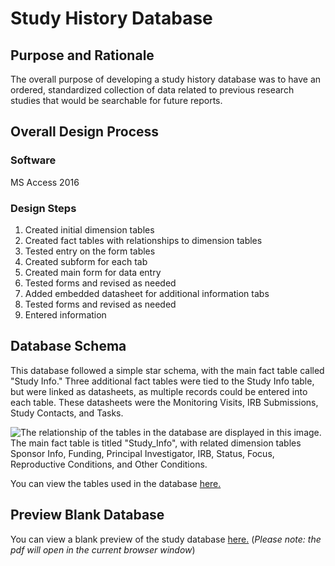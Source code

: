 # Study History Database

## Purpose and Rationale
The overall purpose of developing a study history database was to have an ordered, standardized collection of data related to previous research studies that would be searchable for future reports. 

## Overall Design Process
### Software
MS Access 2016

### Design Steps
1. Created initial dimension tables
2. Created fact tables with relationships to dimension tables
3. Tested entry on the form tables
4. Created subform for each tab
5. Created main form for data entry
6. Tested forms and revised as needed
7. Added embedded datasheet for additional information tabs
8. Tested forms and revised as needed
9. Entered information

## Database Schema
This database followed a simple star schema, with the main fact table called "Study Info." Three additional fact tables were tied to the Study Info table, but were linked as datasheets, as multiple records could be entered into each table. These datasheets were the Monitoring Visits, IRB Submissions, Study Contacts, and Tasks. 

![The relationship of the tables in the database are displayed in this image. The main fact table is titled "Study_Info", with related dimension tables Sponsor Info, Funding, Principal Investigator, IRB, Status, Focus, Reproductive Conditions, and Other Conditions.](https://github.com/liv4data/clinical_studies/blob/6f315887c3aedb49585a8937e70ef9cb486f7e80/Study%20History%20Database/relationships-in-database.png)

You can view the tables used in the database [here.](https://github.com/liv4data/clinical_studies/blob/6f315887c3aedb49585a8937e70ef9cb486f7e80/Study%20History%20Database/tables-used-in-database.md) 

## Preview Blank Database
You can view a blank preview of the study database [here.](https://github.com/liv4data/clinical_studies/blob/6f315887c3aedb49585a8937e70ef9cb486f7e80/Study%20History%20Database/preview-of-database.pdf) (_Please note: the pdf will open in the current browser window_)
